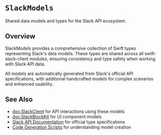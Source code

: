 # ``SlackModels``

Shared data models and types for the Slack API ecosystem.

## Overview

SlackModels provides a comprehensive collection of Swift types representing Slack's data models. These types are shared across all swift-slack-client modules, ensuring consistency and type safety when working with Slack API data.

All models are automatically generated from Slack's official API specifications, with additional handcrafted models for complex scenarios and enhanced usability.

## See Also

- <doc:SlackClient> for API interactions using these models
- <doc:SlackBlockKit> for UI component models
- [Slack API Documentation](https://api.slack.com/types) for official type specifications
- [Code Generation Scripts](https://github.com/ainame/swift-slack-client/tree/main/scripts) for understanding model creation
